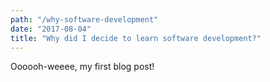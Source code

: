 ```yaml
---
path: "/why-software-development"
date: "2017-08-04"
title: "Why did I decide to learn software development?"
---
```


Oooooh-weeee, my first blog post!
